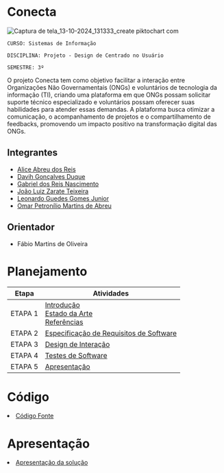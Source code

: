 # Conecta

![Captura de tela_13-10-2024_131333_create piktochart com](https://github.com/user-attachments/assets/8a9b1de3-7e0a-44cb-8d93-4b94065d628d)

`CURSO: Sistemas de Informação`

`DISCIPLINA: Projeto - Design de Centrado no Usuário`

`SEMESTRE: 3º`

O projeto Conecta tem como objetivo facilitar a interação entre Organizações Não Governamentais (ONGs) e voluntários de tecnologia da informação (TI), criando uma plataforma em que ONGs possam solicitar suporte técnico especializado e voluntários possam oferecer suas habilidades para atender essas demandas. A plataforma busca otimizar a comunicação, o acompanhamento de projetos e o compartilhamento de feedbacks, promovendo um impacto positivo na transformação digital das ONGs.

## Integrantes

* [Alice Abreu dos Reis](https://github.com/aliceabreu)
* [Davih Gonçalves Duque](https://github.com/DevDuque)
* [Gabriel dos Reis Nascimento](https://github.com/gabrielrnascimento)
* [João Luiz Zarate Teixeira](https://github.com/joaozarate) 
* [Leonardo Guedes Gomes Junior](https://github.com/LJ-Leonardo)
* [Omar Petronílio Martins de Abreu](https://github.com/arondightt)



## Orientador

* Fábio Martins de Oliveira
 
# Planejamento

| Etapa         | Atividades |
|  :----:   | ----------- |
| ETAPA 1         |[Introdução](docs/introducao.md) <br> [Estado da Arte](docs/estado.md) <br> [Referências](docs/referencias.md) |
| ETAPA 2         |[Especificação de Requisitos de Software](docs/especificacao.md) |
| ETAPA 3         |[Design de Interação](docs/design.md) |
| ETAPA 4        |[Testes de Software](docs/testes.md) |
| ETAPA 5         | [Apresentação](docs/apresentacao.md) |


# Código

<li><a href="src/codigo.md"> Código Fonte</a></li>

# Apresentação

<li><a href="docs/apresentacao.md"> Apresentação da solução</a></li>
